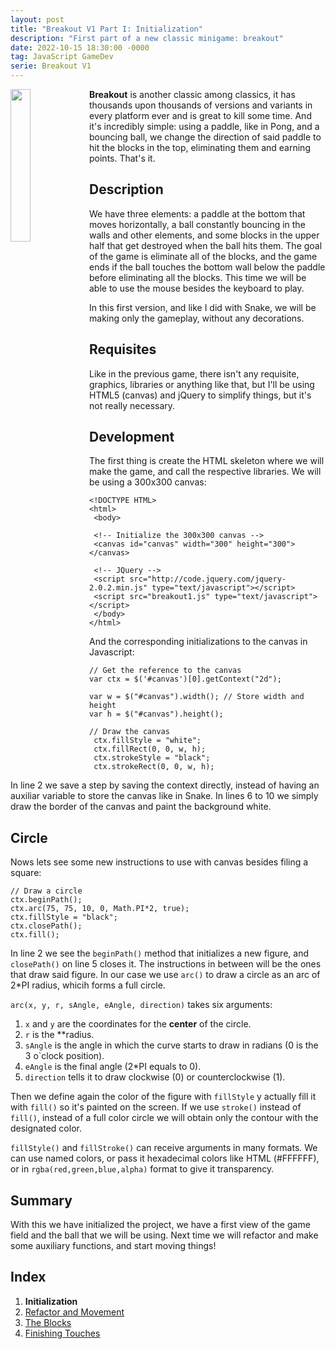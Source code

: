 ```yaml
---
layout: post
title: "Breakout V1 Part I: Initialization"
description: "First part of a new classic minigame: breakout"
date: 2022-10-15 18:30:00 -0000
tag: JavaScript GameDev
serie: Breakout V1
---
```

<img style="float: left; width: 25%;" src="/images/breakout1.png">

**Breakout** is another classic among classics, it has thousands upon thousands of versions and variants in every platform ever and is great to kill some time. And it's incredibly simple: using a paddle, like in Pong, and a bouncing ball, we change the direction of said paddle to hit the blocks in the top, eliminating them and earning points. That's it.

## Description

We have three elements: a paddle at the bottom that moves horizontally, a ball constantly bouncing in the walls and other elements, and some blocks in the upper half that get destroyed when the ball hits them. The goal of the game is eliminate all of the blocks, and the game ends if the ball touches the bottom wall below the paddle before eliminating all the blocks. This time we will be able to use the mouse besides the keyboard to play.

In this first version, and like I did with Snake, we will be making only the gameplay, without any decorations.

## Requisites

Like in the previous game, there isn't any requisite, graphics, libraries or anything like that, but I'll be using HTML5 (canvas) and jQuery to simplify things, but it's not really necessary.

## Development

The first thing is create the HTML skeleton where we will make the game, and call the respective libraries. We will be using a 300x300 canvas:

``````
<!DOCTYPE HTML>
<html>
 <body>
 
 <!-- Initialize the 300x300 canvas -->
 <canvas id="canvas" width="300" height="300"></canvas>
 
 <!-- JQuery -->
 <script src="http://code.jquery.com/jquery-2.0.2.min.js" type="text/javascript"></script>
 <script src="breakout1.js" type="text/javascript"></script>
 </body>
</html>
```````

And the corresponding initializations to the canvas in Javascript:

```
// Get the reference to the canvas
var ctx = $('#canvas')[0].getContext("2d");
 
var w = $("#canvas").width(); // Store width and height
var h = $("#canvas").height();
 
// Draw the canvas
 ctx.fillStyle = "white";
 ctx.fillRect(0, 0, w, h);
 ctx.strokeStyle = "black";
 ctx.strokeRect(0, 0, w, h);
```

In line 2 we save a step by saving the context directly, instead of having an auxiliar variable to store the canvas like in Snake. In lines 6 to 10 we simply draw the border of the canvas and paint the background white.

## Circle

Nows lets see some new instructions to use with canvas besides filing a square:

``````
// Draw a circle
ctx.beginPath();
ctx.arc(75, 75, 10, 0, Math.PI*2, true);
ctx.fillStyle = "black";
ctx.closePath();
ctx.fill();
``````

In line 2 we see the `beginPath()` method that initializes a new figure, and `closePath()` on line 5 closes it. The instructions in between will be the ones that draw said figure. In our case we use `arc()` to draw a circle as an arc of 2*PI radius, whicih forms a full circle. 

`arc(x, y, r, sAngle, eAngle, direction)` takes six arguments:

1. `x` and `y` are the coordinates for the **center** of the circle.
2. `r` is the **radius.
3. `sAngle` is the angle in which the curve starts to draw in radians (0 is the 3 o`clock position).
4. `eAngle` is the final angle (2*PI equals to 0).
5. `direction` tells it to draw clockwise (0) or counterclockwise (1).

Then we define again the color of the figure with `fillStyle` y actually fill it with `fill()` so it's painted on the screen. If we use `stroke()` instead of `fill()`, instead of a full color circle we will obtain only the contour with the designated color.

`fillStyle()` and `fillStroke()` can receive arguments in many formats. We can use named colors, or pass it hexadecimal colors like HTML (#FFFFFF), or in `rgba(red,green,blue,alpha)` format to give it transparency.

## Summary

With this we have initialized the project, we have a first view of the game field and the ball that we will be using. Next time we will refactor and make some auxiliary functions, and start moving things!

## Index

1. **Initialization**
2. [Refactor and Movement](/2022/11/05/breakout-v1-part-ii)
3. [The Blocks](/2022/11/19/breakout-v1-part-iii)
4. [Finishing Touches]()